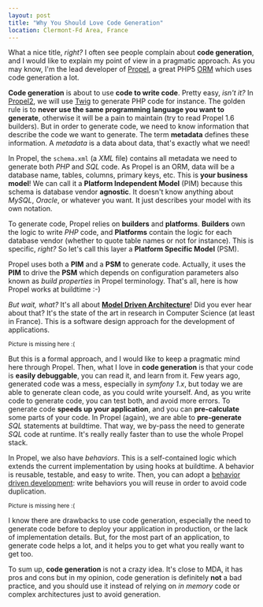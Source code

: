 ```yaml
---
layout: post
title: "Why You Should Love Code Generation"
location: Clermont-Fd Area, France
---
```


What a nice title, _right?_ I often see people complain about **code generation**, and I would like
to explain my point of view in a pragmatic approach. As you may know, I'm the lead developer of [Propel](http://propelorm.org/),
a great PHP5 [ORM](http://en.wikipedia.org/wiki/Object-relational_mapping) which uses code generation
a lot.

**Code generation** is about to use **code to write code**. Pretty easy, _isn't it?_ In [Propel2](http://github.com/propelorm/Propel2),
we will use [Twig](http://twig.sensiolabs.org/) to generate PHP code for instance. The golden rule is to **never use
the same programming language you want to generate**, otherwise it will be a pain to maintain
(try to read Propel 1.6 builders).
But in order to generate code, we need to know information that describe the code we want to generate.
The term **metadata** defines these information. A _metadata_ is a data about data, that's exactly what
we need!

In Propel, the `schema.xml` (a _XML_ file) contains all metadata we need to generate both _PHP_ and _SQL_ code.
As Propel is an ORM, data will be a database name, tables, columns, primary keys, etc. This is **your business model**!
We can call it a **Platform Independent Model** (PIM) because this schema is database vendor **agnostic**.
It doesn't know anything about _MySQL_, _Oracle_, or whatever you want. It just describes your model with its own
notation.

To generate code, Propel relies on **builders** and **platforms**. **Builders** own the logic to write _PHP_
code, and **Platforms** contain the logic for each database vendor (whether to quote table names or not for instance).
This is specific, _right?_ So let's call this layer a **Platform Specific Model** (PSM).

Propel uses both a **PIM** and a **PSM** to generate code. Actually, it uses the **PIM** to drive
the **PSM** which depends on configuration parameters also known as _build properties_ in Propel terminology.
That's all, here is how Propel works at buildtime :-)

_But wait, what?_ It's all about [**Model Driven Architecture**](http://www.ibm.com/developerworks/rational/library/3100.html)!
Did you ever hear about that? It's the state of the art in research in Computer Science (at least in France).
This is a software design approach for the development of applications.

<small>Picture is missing here :(</small>

But this is a formal approach, and I would like to keep a pragmatic mind here through Propel.
Then, what I love in **code generation** is that your code is **easily debuggable**, you can read it, and learn from it.
Few years ago, generated code was a mess, especially in _symfony 1.x_, but today we are able to generate clean code,
as you could write yourself. And, as you write code to generate code, you can test both, and avoid more errors.
To generate code **speeds up your application**, and you can **pre-calculate** some parts of your code. In Propel (again),
we are able to **pre-generate** _SQL_ statements at buildtime. That way, we by-pass the need to generate _SQL_ code at runtime.
It's really really faster than to use the whole Propel stack.

In Propel, we also have _behaviors_. This is a self-contained logic which extends the current implementation by using hooks at buildtime.
A behavior is reusable, testable, and easy to write. Then, you can adopt a
[behavior driven development](http://propel.posterous.com/behavior-driven-development): write behaviors you will reuse in
order to avoid code duplication.

<small>Picture is missing here :(</small>

I know there are drawbacks to use code generation, especially the need to generate code before to deploy your application
in production, or the lack of implementation details. But, for the most part of an application, to generate code helps
a lot, and it helps you to get what you really want to get too.

To sum up, **code generation** is not a crazy idea. It's close to MDA, it has pros and cons but in my opinion,
code generation is definitely **not** a bad practice, and you should use it instead of relying on _in memory_ code
or complex architectures just to avoid generation.
